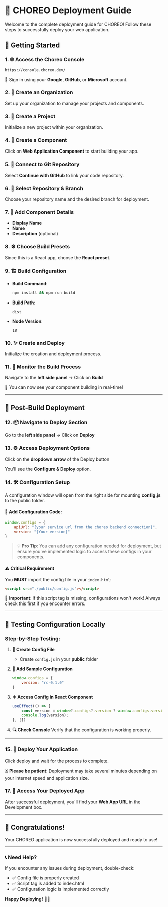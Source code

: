 # 🚀 CHOREO Deployment Guide

Welcome to the complete deployment guide for CHOREO! Follow these steps to successfully deploy your web application.

## 🎯 Getting Started

### 1. 🌐 Access the Choreo Console
```bash
https://console.choreo.dev/
```
🔑 Sign in using your **Google**, **GitHub**, or **Microsoft** account.

### 2. 🏢 Create an Organization
Set up your organization to manage your projects and components.

### 3. 📁 Create a Project
Initialize a new project within your organization.

### 4. 🧩 Create a Component
Click on **Web Application Component** to start building your app.

### 5. 🔗 Connect to Git Repository
Select **Continue with GitHub** to link your code repository.

### 6. 📂 Select Repository & Branch
Choose your repository name and the desired branch for deployment.

### 7. 🧾 Add Component Details  
- **Display Name**  
- **Name**  
- **Description** (optional)

### 8. ⚙️ Choose Build Presets  
Since this is a React app, choose the **React preset**.

### 9. 🏗️ Build Configuration  
- **Build Command**:  
  ```bash
  npm install && npm run build
  ```
- **Build Path**:  
  ```
  dist
  ```
- **Node Version**:  
  ```
  18
  ```

### 10. ✨ Create and Deploy
Initialize the creation and deployment process.

### 11. 🔨 Monitor the Build Process
Navigate to the **left side panel** → Click on **Build**

🎉 You can now see your component building in real-time!

---

## 🚀 Post-Build Deployment

### 12. 📦 Navigate to Deploy Section
Go to the **left side panel** → Click on **Deploy**

### 13. ⚙️ Access Deployment Options
Click on the **dropdown arrow** of the Deploy button

You'll see the **Configure & Deploy** option.

### 14. 🛠️ Configuration Setup

A configuration window will open from the right side for mounting **config.js** to the public folder.

#### 📝 Add Configuration Code:
```javascript
window.configs = {
    apiUrl: "{your service url from the choreo backend connection}",
    version: "{Your version}"
}
```

> 💡 **Pro Tip**: You can add any configuration needed for deployment, but ensure you've implemented logic to access these configs in your components.

#### ⚠️ **Critical Requirement**
You **MUST** import the config file in your `index.html`:

```html
<script src="./public/config.js"></script>
```

🚨 **Important**: If this script tag is missing, configurations won't work! Always check this first if you encounter errors.

---

## 🧪 Testing Configuration Locally

### Step-by-Step Testing:

1. **📁 Create Config File**
   - Create `config.js` in your **public** folder

2. **📝 Add Sample Configuration**
   ```javascript
   window.configs = {
       version: "rc-0.1.0"
   }
   ```

3. **⚛️ Access Config in React Component**
   ```javascript
   useEffect(() => {
       const version = window?.configs?.version ? window.configs.version : "v1";
       console.log(version);
   }, [])
   ```

4. **🔍 Check Console**
   Verify that the configuration is working properly.

---

### 15. 🚀 Deploy Your Application
Click deploy and wait for the process to complete.

⏳ **Please be patient**: Deployment may take several minutes depending on your internet speed and application size.

### 17. 🎉 Access Your Deployed App
After successful deployment, you'll find your **Web App URL** in the Development box.

---

## 🎊 Congratulations!

Your CHOREO application is now successfully deployed and ready to use!

---

### 📞 Need Help?
If you encounter any issues during deployment, double-check:
- ✅ Config file is properly created
- ✅ Script tag is added to index.html
- ✅ Configuration logic is implemented correctly

**Happy Deploying!** 🚀✨